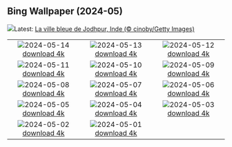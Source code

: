 ## Bing Wallpaper (2024-05)
![](https://www.bing.com/th?id=OHR.BlueCityIndia_FR-FR2415111297_UHD.jpg&w=1000)Latest: [La ville bleue de Jodhpur, Inde (© cinoby/Getty Images)](https://www.bing.com/th?id=OHR.BlueCityIndia_FR-FR2415111297_UHD.jpg)

|      |      |      |
| :----: | :----: | :----: |
|![](https://www.bing.com/th?id=OHR.CarlsbadNP_FR-FR1644664306_UHD.jpg&pid=hp&w=384&h=216&rs=1&c=4)2024-05-14 [download 4k](https://www.bing.com/th?id=OHR.CarlsbadNP_FR-FR1644664306_UHD.jpg)|![](https://www.bing.com/th?id=OHR.NamibiaCanyon_FR-FR1473160217_UHD.jpg&pid=hp&w=384&h=216&rs=1&c=4)2024-05-13 [download 4k](https://www.bing.com/th?id=OHR.NamibiaCanyon_FR-FR1473160217_UHD.jpg)|![](https://www.bing.com/th?id=OHR.CamargueFlamingos_FR-FR0995673980_UHD.jpg&pid=hp&w=384&h=216&rs=1&c=4)2024-05-12 [download 4k](https://www.bing.com/th?id=OHR.CamargueFlamingos_FR-FR0995673980_UHD.jpg)|
|![](https://www.bing.com/th?id=OHR.TexasIndigoBunting_FR-FR9846433348_UHD.jpg&pid=hp&w=384&h=216&rs=1&c=4)2024-05-11 [download 4k](https://www.bing.com/th?id=OHR.TexasIndigoBunting_FR-FR9846433348_UHD.jpg)|![](https://www.bing.com/th?id=OHR.MisoolRajaAmpat_FR-FR9641192055_UHD.jpg&pid=hp&w=384&h=216&rs=1&c=4)2024-05-10 [download 4k](https://www.bing.com/th?id=OHR.MisoolRajaAmpat_FR-FR9641192055_UHD.jpg)|![](https://www.bing.com/th?id=OHR.EmirganPark_FR-FR7936573020_UHD.jpg&pid=hp&w=384&h=216&rs=1&c=4)2024-05-09 [download 4k](https://www.bing.com/th?id=OHR.EmirganPark_FR-FR7936573020_UHD.jpg)|
|![](https://www.bing.com/th?id=OHR.PortMarseille_FR-FR7677158916_UHD.jpg&pid=hp&w=384&h=216&rs=1&c=4)2024-05-08 [download 4k](https://www.bing.com/th?id=OHR.PortMarseille_FR-FR7677158916_UHD.jpg)|![](https://www.bing.com/th?id=OHR.LittleDuckling_FR-FR7460969875_UHD.jpg&pid=hp&w=384&h=216&rs=1&c=4)2024-05-07 [download 4k](https://www.bing.com/th?id=OHR.LittleDuckling_FR-FR7460969875_UHD.jpg)|![](https://www.bing.com/th?id=OHR.TheRoachesPeakDistrict_FR-FR7206874137_UHD.jpg&pid=hp&w=384&h=216&rs=1&c=4)2024-05-06 [download 4k](https://www.bing.com/th?id=OHR.TheRoachesPeakDistrict_FR-FR7206874137_UHD.jpg)|
|![](https://www.bing.com/th?id=OHR.SanMiguelAllende_FR-FR6896201862_UHD.jpg&pid=hp&w=384&h=216&rs=1&c=4)2024-05-05 [download 4k](https://www.bing.com/th?id=OHR.SanMiguelAllende_FR-FR6896201862_UHD.jpg)|![](https://www.bing.com/th?id=OHR.JediMonastery_FR-FR5584493492_UHD.jpg&pid=hp&w=384&h=216&rs=1&c=4)2024-05-04 [download 4k](https://www.bing.com/th?id=OHR.JediMonastery_FR-FR5584493492_UHD.jpg)|![](https://www.bing.com/th?id=OHR.SonoranSpring_FR-FR5225084633_UHD.jpg&pid=hp&w=384&h=216&rs=1&c=4)2024-05-03 [download 4k](https://www.bing.com/th?id=OHR.SonoranSpring_FR-FR5225084633_UHD.jpg)|
|![](https://www.bing.com/th?id=OHR.CratersOfTheMoon_FR-FR1896950585_UHD.jpg&pid=hp&w=384&h=216&rs=1&c=4)2024-05-02 [download 4k](https://www.bing.com/th?id=OHR.CratersOfTheMoon_FR-FR1896950585_UHD.jpg)|![](https://www.bing.com/th?id=OHR.HawaiianLei_FR-FR1676452706_UHD.jpg&pid=hp&w=384&h=216&rs=1&c=4)2024-05-01 [download 4k](https://www.bing.com/th?id=OHR.HawaiianLei_FR-FR1676452706_UHD.jpg)|